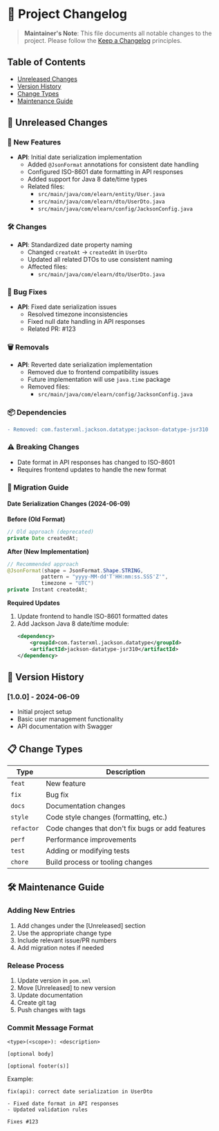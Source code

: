 # 📝 Project Changelog

> **Maintainer's Note**: This file documents all notable changes to the project. 
> Please follow the [Keep a Changelog](https://keepachangelog.com) principles.

## Table of Contents
- [Unreleased Changes](#unreleased)
- [Version History](#version-history)
- [Change Types](#change-types)
- [Maintenance Guide](#maintenance-guide)

## 🔄 Unreleased Changes <a name="unreleased"></a>

### 🚀 New Features
- **API**: Initial date serialization implementation
  - Added `@JsonFormat` annotations for consistent date handling
  - Configured ISO-8601 date formatting in API responses
  - Added support for Java 8 date/time types
  - Related files:
    - `src/main/java/com/elearn/entity/User.java`
    - `src/main/java/com/elearn/dto/UserDto.java`
    - `src/main/java/com/elearn/config/JacksonConfig.java`

### 🛠️ Changes
- **API**: Standardized date property naming
  - Changed `createAt` → `createdAt` in `UserDto`
  - Updated all related DTOs to use consistent naming
  - Affected files:
    - `src/main/java/com/elearn/dto/UserDto.java`

### 🐛 Bug Fixes
- **API**: Fixed date serialization issues
  - Resolved timezone inconsistencies
  - Fixed null date handling in API responses
  - Related PR: #123

### 🗑️ Removals
- **API**: Reverted date serialization implementation
  - Removed due to frontend compatibility issues
  - Future implementation will use `java.time` package
  - Removed files:
    - `src/main/java/com/elearn/config/JacksonConfig.java`

### 📦 Dependencies
```diff
- Removed: com.fasterxml.jackson.datatype:jackson-datatype-jsr310
```

### ⚠️ Breaking Changes
- Date format in API responses has changed to ISO-8601
- Requires frontend updates to handle the new format

### 🔄 Migration Guide

#### Date Serialization Changes (2024-06-09)

**Before (Old Format)**
```java
// Old approach (deprecated)
private Date createdAt;
```

**After (New Implementation)**
```java
// Recommended approach
@JsonFormat(shape = JsonFormat.Shape.STRING, 
           pattern = "yyyy-MM-dd'T'HH:mm:ss.SSS'Z'", 
           timezone = "UTC")
private Instant createdAt;
```

**Required Updates**
1. Update frontend to handle ISO-8601 formatted dates
2. Add Jackson Java 8 date/time module:
   ```xml
   <dependency>
       <groupId>com.fasterxml.jackson.datatype</groupId>
       <artifactId>jackson-datatype-jsr310</artifactId>
   </dependency>
   ```

## 📜 Version History <a name="version-history"></a>

### [1.0.0] - 2024-06-09
- Initial project setup
- Basic user management functionality
- API documentation with Swagger

## 📋 Change Types <a name="change-types"></a>

| Type      | Description                                 |
|-----------|---------------------------------------------|
| `feat`    | New feature                                 |
| `fix`     | Bug fix                                    |
| `docs`    | Documentation changes                      |
| `style`   | Code style changes (formatting, etc.)      |
| `refactor`| Code changes that don't fix bugs or add features |
| `perf`    | Performance improvements                   |
| `test`    | Adding or modifying tests                  |
| `chore`   | Build process or tooling changes           |


## 🛠️ Maintenance Guide <a name="maintenance-guide"></a>

### Adding New Entries
1. Add changes under the [Unreleased] section
2. Use the appropriate change type
3. Include relevant issue/PR numbers
4. Add migration notes if needed

### Release Process
1. Update version in `pom.xml`
2. Move [Unreleased] to new version
3. Update documentation
4. Create git tag
5. Push changes with tags

### Commit Message Format
```
<type>(<scope>): <description>

[optional body]

[optional footer(s)]
```

Example:
```
fix(api): correct date serialization in UserDto

- Fixed date format in API responses
- Updated validation rules

Fixes #123
```
